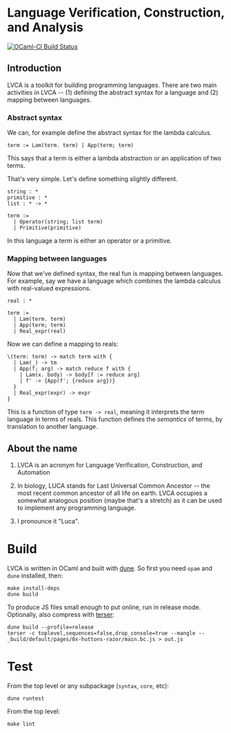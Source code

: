 # Language Verification, Construction, and Analysis

[![OCaml-CI Build Status](https://img.shields.io/endpoint?url=https%3A%2F%2Fci.ocamllabs.io%2Fbadge%2Fjoelburget%2Flvca%2Fmain&logo=ocaml&style=for-the-badge)](https://ci.ocamllabs.io/github/joelburget/lvca)

## Introduction

LVCA is a toolkit for building programming languages. There are two main activities in LVCA -- (1) defining the abstract syntax for a language and (2) mapping between languages.

### Abstract syntax

We can, for example define the abstract syntax for the lambda calculus.

```
term := Lam(term. term) | App(term; term)
```

This says that a term is either a lambda abstraction or an application of two terms.

That's very simple. Let's define something slightly different.

```
string : *
primitive : *
list : * -> *

term :=
  | Operator(string; list term)
  | Primitive(primitive)
```

In this language a term is either an operator or a primitive.

### Mapping between languages

Now that we've defined syntax, the real fun is mapping between languages. For
example, say we have a language which combines the lambda calculus with
real-valued expressions.

```
real : *

term :=
  | Lam(term. term)
  | App(term; term)
  | Real_expr(real)
```

Now we can define a mapping to reals:

```
\(term: term) -> match term with {
  | Lam(_) -> tm
  | App(f; arg) -> match reduce f with {
    | Lam(x. body) -> body[f := reduce arg]
    | f' -> {App(f'; {reduce arg})}
  }
  | Real_expr(expr) -> expr
}
```

This is a function of type `term -> real`, meaning it interprets the term
language in terms of reals. This function defines the _semantics_ of terms, by
translation to another language.

## About the name

1. LVCA is an acronym for Language Verification, Construction, and Automation

2. In biology, LUCA stands for Last Universal Common Ancestor -- the most recent common ancestor of all life on earth. LVCA occupies a somewhat analogous position (maybe that's a stretch) as it can be used to implement any programming language.

3. I pronounce it "Luca".

# Build

LVCA is written in OCaml and built with [dune](https://dune.build/). So first
you need `opam` and `dune` installed, then:

```
make install-deps
dune build
```

To produce JS files small enough to put online, run in release mode. Optionally, also compress with [terser](https://terser.org/):

```
dune build --profile=release
terser -c toplevel,sequences=false,drop_console=true --mangle -- _build/default/pages/0x-huttons-razor/main.bc.js > out.js
```

# Test

From the top level or any subpackage (`syntax`, `core`, etc):

```
dune runtest
```

From the top level:

```
make lint
```
